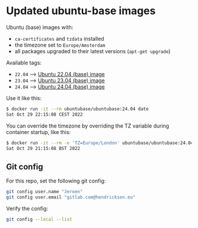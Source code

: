 # Updated ubuntu-base images

Ubuntu (base) images with:

- `ca-certificates` and `tzdata` installed
- the timezone set to `Europe/Amsterdam`
- all packages upgraded to their latest versions (`apt-get upgrade`)

Available tags:

- `22.04` --> [Ubuntu 22.04 (base) image](https://hub.docker.com/r/ubuntubase/ubuntubase?tab=tags&page=1&name=22.04)
- `23.04` --> [Ubuntu 23.04 (base) image](https://hub.docker.com/r/ubuntubase/ubuntubase/tags?page=1&name=23.04)
- `24.04` --> [Ubuntu 24.04 (base) image](https://hub.docker.com/r/ubuntubase/ubuntubase/tags?page=1&name=24.04)

Use it like this:

```sh
$ docker run -it --rm ubuntubase/ubuntubase:24.04 date
Sat Oct 29 22:15:08 CEST 2022
```

You can override the timezone by overriding the TZ variable during container startup, like this:

```sh
$ docker run -it --rm -e 'TZ=Europe/London' ubuntubase/ubuntubase:24.04 date
Sat Oct 29 21:15:08 BST 2022
```

## Git config

For this repo, set the following git config:

```sh
git config user.name "Jeroen"
git config user.email "gitlab.com@hendricksen.eu"
```

Verify the config:

```sh
git config --local --list
```
